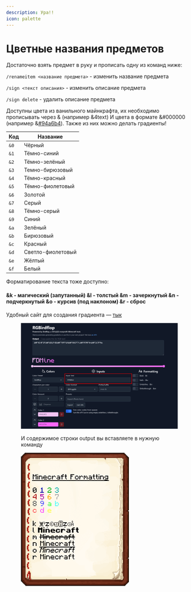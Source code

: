 ```yaml
---
description: Ура!!
icon: palette
---
```


# Цветные названия предметов

Достаточно взять предмет в руку и прописать одну из команд ниже:

`/renameitem <название предмета>` - изменить название предмета

`/sign <текст описания>` - изменить описание предмета

`/sign delete` - удалить описание предмета

Доступны цвета из ванильного майнкрафта, их необходимо прописывать через & (например &4text) И цвета в формате \&#000000 (например &[#94a6b4](https://www.color-hex.com/color/94a6b4)). Также из них можно делать градиенты!

| Код  | Название          |
| ---- | ----------------- |
| `&0` | Чёрный            |
| `&1` | Тёмно-синий       |
| `&2` | Тёмно-зелёный     |
| `&3` | Темно-бирюзовый   |
| `&4` | Тёмно-красный     |
| `&5` | Тёмно-фиолетовый  |
| `&6` | Золотой           |
| `&7` | Серый             |
| `&8` | Тёмно-серый       |
| `&9` | Синий             |
| `&a` | Зелёный           |
| `&b` | Бирюзовый         |
| `&c` | Красный           |
| `&d` | Светло-фиолетовый |
| `&e` | Жёлтый            |
| `&f` | Белый             |

Форматирование текста тоже доступно:

#### \&k - магический (запутанный) \&l - толстый \&m - зачеркнутый \&n - подчеркнутый \&o - курсив (под наклоном) \&r - сброс <a href="#and-k-magicheskii-zaputannyi-and-l-tolstyi-and-m-zacherknutyi-and-n-podcherknutyi-and-o-kursiv-pod-n" id="and-k-magicheskii-zaputannyi-and-l-tolstyi-and-m-zacherknutyi-and-n-podcherknutyi-and-o-kursiv-pod-n"></a>



Удобный сайт для создания градиента — [тык](https://www.birdflop.com/resources/rgb/)&#x20;

<figure><img src="../.gitbook/assets/image (25).png" alt=""><figcaption><p>И содержимое строки output вы вставляете в нужную команду</p></figcaption></figure>

<figure><img src="../.gitbook/assets/Minecraft_Formatting.gif" alt="" width="292"><figcaption></figcaption></figure>
